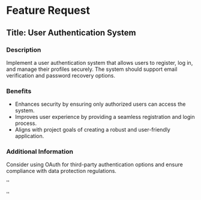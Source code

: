 # Feature Request

## Title: User Authentication System

### Description
Implement a user authentication system that allows users to register, log in, and manage their profiles securely. The system should support email verification and password recovery options.

### Benefits
- Enhances security by ensuring only authorized users can access the system.
- Improves user experience by providing a seamless registration and login process.
- Aligns with project goals of creating a robust and user-friendly application.

### Additional Information
Consider using OAuth for third-party authentication options and ensure compliance with data protection regulations.


''

''